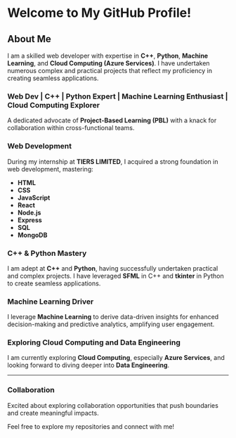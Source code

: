 # Welcome to My GitHub Profile!

## About Me

I am a skilled web developer with expertise in **C++**, **Python**, **Machine Learning**, and **Cloud Computing (Azure Services)**. I have undertaken numerous complex and practical projects that reflect my proficiency in creating seamless applications.

### Web Dev | C++ | Python Expert | Machine Learning Enthusiast | Cloud Computing Explorer

A dedicated advocate of **Project-Based Learning (PBL)** with a knack for collaboration within cross-functional teams.

### Web Development

During my internship at **TIERS LIMITED**, I acquired a strong foundation in web development, mastering:
- **HTML**
- **CSS**
- **JavaScript**
- **React**
- **Node.js**
- **Express**
- **SQL**
- **MongoDB**

### C++ & Python Mastery

I am adept at **C++** and **Python**, having successfully undertaken practical and complex projects. I have leveraged **SFML** in C++ and **tkinter** in Python to create seamless applications.

### Machine Learning Driver

I leverage **Machine Learning** to derive data-driven insights for enhanced decision-making and predictive analytics, amplifying user engagement.

### Exploring Cloud Computing and Data Engineering

I am currently exploring **Cloud Computing**, especially **Azure Services**, and looking forward to diving deeper into **Data Engineering**.

---

### Collaboration

Excited about exploring collaboration opportunities that push boundaries and create meaningful impacts.

Feel free to explore my repositories and connect with me!



